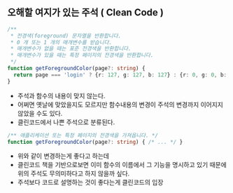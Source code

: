 ## 오해할 여지가 있는 주석 ( Clean Code )
```typescript
/**
 * 전경색(foreground) 문자열을 반환합니다.
 * 0 개 또는 1 개의 매개변수를 받습니다.
 * 매개변수가 없을 때는 표준 전경색을 반환합니다.
 * 매개변수가 있을 때는 특정 페이지의 전경색을 반환합니다.
 */
function getForegroundColor(page?: string) {
  return page === 'login' ? {r: 127, g: 127, b: 127} : {r: 0, g: 0, b: 0}
}
```
- 주석과 함수의 내용이 맞지 않는다.
- 어쩌면 옛날에 맞았을지도 모르지만 함수내용의 변경이 주석의 변경까지 이어지지 않았을 수도 있다.
- 클린코드에서 나쁜 주석으로 분류된다.

```typescript
/** 애플리케이션 또는 특정 페이지의 전경색을 가져옵니다. */
function getForegroundColor(page?: string) { /* ... */ }
```
- 위와 같이 변경하는게 좋다고 하는데
- 클린코드 책을 기반으로보면 이미 함수의 이름에서 그 기능을 명시하고 있기 때문에 위의 주석도 무의미하다고 하지 않을까 싶다.
- 주석보다 코드로 설명하는 것이 좋다는게 클린코드의 입장